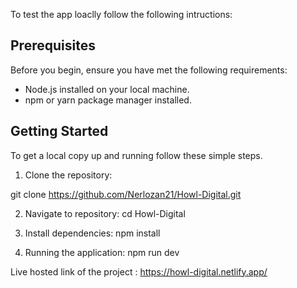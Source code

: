 To test the app loaclly follow the following intructions:

## Prerequisites

Before you begin, ensure you have met the following requirements:

- Node.js installed on your local machine.
- npm or yarn package manager installed.

## Getting Started

To get a local copy up and running follow these simple steps.

1. Clone the repository:

  git clone https://github.com/Nerlozan21/Howl-Digital.git

2. Navigate to repository:
  cd Howl-Digital

3. Install dependencies:
  npm install

4. Running the application:
  npm run dev

Live hosted link of the project : https://howl-digital.netlify.app/
